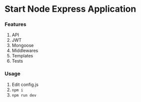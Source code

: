 # Start Node Express Application

### Features
1. API
2. JWT
2. Mongoose
3. Middlewares
4. Templates
5. Tests

### Usage
1. Edit config.js
2. `npm i`
3. `npm run dev`
